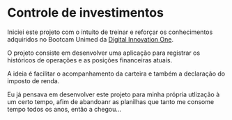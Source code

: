 # Controle de investimentos

Iniciei este projeto com o intuito de treinar e reforçar os conhecimentos adquiridos no Bootcam Unimed da [Digital Innovation One](https://dio.me/).

O projeto consiste em desenvolver uma aplicação para registrar os históricos de operações e as posições financeiras atuais.

A ideia é facilitar o acompanhamento da carteira e também a declaração do imposto de renda.

Eu já pensava em desenvolver este projeto para minha própria utlização à um certo tempo, afim de abandoanr as planilhas que tanto me consome tempo todos os anos, então a chegou...
